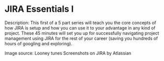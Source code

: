 # JIRA Essentials I

Description: This first of a 5 part series will teach you the core concepts of how JIRA is setup and how you can use it to your advantage in any kind of project. These 45 minutes will set you up for successfully navigating project management using JIRA for the rest of your career (saving you hundreds of hours of googling and exploring).

Image source: Looney tunes
Screenshots on JIRA by Atlassian
